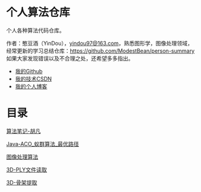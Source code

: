 # 个人算法仓库

个人各种算法代码仓库。

作者：憨豆酒（YinDou），yindou97@163.com，熟悉图形学，图像处理领域，经常更新的学习总结仓库：<https://github.com/ModestBean/person-summary> 如果大家发现错误以及不合理之处，还希望多多指出。

- [我的Github](https://github.com/ModestBean)
- [我的技术CSDN](https://blog.csdn.net/ModestBean)
- [我的个人博客](https://modestbean.github.io/)

# 目录

[算法笔记-胡凡](./algorithm_hufan)

[Java-ACO_蚁群算法_最优路径](./ACO_aunt_optimal_path)

[图像处理算法](./image-processing)

[3D-PLY文件读取](./3D-PLY)

[3D-骨架提取](./3D-skeleton)